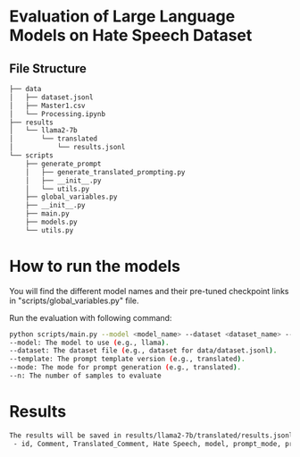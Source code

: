 # Evaluation of Large Language Models on Hate Speech Dataset

## File Structure
```bash
├── data
│   ├── dataset.jsonl
│   ├── Master1.csv
│   └── Processing.ipynb
├── results
│   └── llama2-7b
│       └── translated
│           └── results.jsonl
└── scripts
    ├── generate_prompt
    │   ├── generate_translated_prompting.py
    │   ├── __init__.py
    │   └── utils.py
    ├── global_variables.py
    ├── __init__.py
    ├── main.py
    ├── models.py
    └── utils.py
```

# How to run the models
You will find the different model names and their pre-tuned checkpoint links in "scripts/global_variables.py" file.

Run the evaluation with following command:
```bash
python scripts/main.py --model <model_name> --dataset <dataset_name> --template <template_version> --mode <mode> --n <num_samples>
--model: The model to use (e.g., llama).
--dataset: The dataset file (e.g., dataset for data/dataset.jsonl).
--template: The prompt template version (e.g., translated).
--mode: The mode for prompt generation (e.g., translated).
--n: The number of samples to evaluate
```


# Results
```bash
The results will be saved in results/llama2-7b/translated/results.jsonl with the following fields:
 - id, Comment, Translated_Comment, Hate Speech, model, prompt_mode, prompt_template, response_data. 
```
